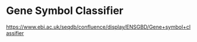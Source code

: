# Gene Symbol Classifier

https://www.ebi.ac.uk/seqdb/confluence/display/ENSGBD/Gene+symbol+classifier

